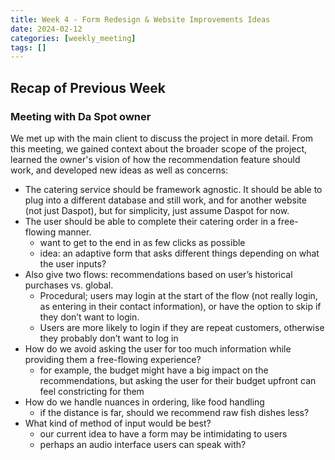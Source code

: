 ```yaml
---
title: Week 4 - Form Redesign & Website Improvements Ideas
date: 2024-02-12
categories: [weekly_meeting]
tags: []
---
```


## Recap of Previous Week  

### Meeting with Da Spot owner

We met up with the main client to discuss the project in more detail. From this meeting, we gained context about the broader scope of the project, learned the owner's vision of how the recommendation feature should work, and developed new ideas as well as concerns:

- The catering service should be framework agnostic. It should be able to plug into a different database and still work, and for another website (not just Daspot), but for simplicity, just assume Daspot for now.
- The user should be able to complete their catering order in a free-flowing manner.
  - want to get to the end in as few clicks as possible
  - idea: an adaptive form that asks different things depending on what the user inputs?
- Also give two flows: recommendations based on user’s historical purchases vs. global.
  - Procedural; users may login at the start of the flow (not really login, as entering in their contact information), or have the option to skip if they don’t want to login.
  - Users are more likely to login if they are repeat customers, otherwise they probably don’t want to log in
- How do we avoid asking the user for too much information while providing them a free-flowing experience?
  - for example, the budget might have a big impact on the recommendations, but asking the user for their budget upfront can feel constricting for them
- How do we handle nuances in ordering, like food handling
  - if the distance is far, should we recommend raw fish dishes less?
- What kind of method of input would be best?
  - our current idea to have a form may be intimidating to users
  - perhaps an audio interface users can speak with?
